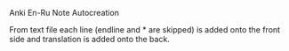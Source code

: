 Anki En-Ru Note Autocreation

From text file each line (endline and * are skipped) is added onto the front side and translation is added onto the back.
